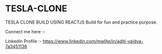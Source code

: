 # TESLA-CLONE
TESLA CLONE BUILD USING REACTJS
Build for fun and practice purpose.

Connect me here :-

LinkedIn Profile :- https://www.linkedin.com/mwlite/in/aditi-vaidya-7a3451136


